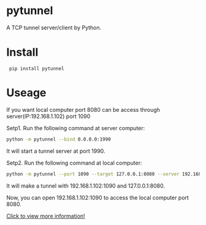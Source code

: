 pytunnel
===============
A TCP tunnel server/client by Python.

Install
===============
```
 pip install pytunnel
```

Useage
===============
If you want local computer port 8080 can be access through server(IP:192.168.1.102) port 1090

Setp1. Run the following command at server computer:

```bash
python -m pytunnel --bind 0.0.0.0:1990
```

It will start a tunnel server at port 1990.

Setp2. Run the following command at local computer:
```bash
python -m pytunnel --port 1090 --target 127.0.0.1:8080 --server 192.168.1.102:1990
```

It will make a tunnel with 192.168.1.102:1090 and 127.0.0.1:8080.

Now, you can open 192.168.1.102:1090 to access the local computer port 8080.


[Click to view more information!](https://github.com/sintrb/pytunnel)